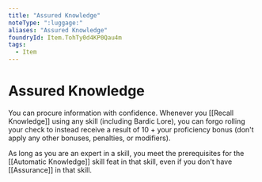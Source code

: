 ```yaml
---
title: "Assured Knowledge"
noteType: ":luggage:"
aliases: "Assured Knowledge"
foundryId: Item.TohTy0d4KP0Qau4m
tags:
  - Item
---
```


# Assured Knowledge

You can procure information with confidence. Whenever you [[Recall Knowledge]] using any skill (including Bardic Lore), you can forgo rolling your check to instead receive a result of 10 + your proficiency bonus (don't apply any other bonuses, penalties, or modifiers).

As long as you are an expert in a skill, you meet the prerequisites for the [[Automatic Knowledge]] skill feat in that skill, even if you don't have [[Assurance]] in that skill.
